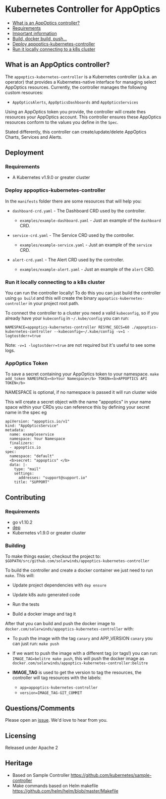 
# Kubernetes Controller for AppOptics
 
* [What is an AppOptics controller?](#What_is_an_AppOptics_controller?)  
* [Requirements](#Requirements)  
* [Important information](#)  
* [Build, docker build, push...](#Build,-docker-build,-push...)  
* [Deploy appoptics-kubernetes-controller](#Deploy-appoptics-kubernetes-controller)  
* [Run it locally connecting to a k8s cluster](#Run-it-locally-connecting-to-a-k8s-cluster)  
  
## What is an AppOptics controller?  

The `appoptics-kubernetes-controller` is a Kubernetes controller (a.k.a. an operator) that provides a Kubernetes-native interface for managing select AppOptics resources. Currently, the controller manages the following custom resources:

- `AppOpticsAlerts`, `AppOpticsDashboards` and `AppOpticsServices`

Using an AppOptics token you provide, the controller will create thes resources your AppOptics account. This controller ensures these AppOptics resources conform to the values you define in the `Spec`.
  
Stated differently, this controller can create/update/delete AppOptics Charts, Services and Alerts.  

## Deployment
### Requirements
  
  * A Kubernetes v1.9.0 or greater cluster  
  
### Deploy appoptics-kubernetes-controller   
In the `manifests` folder there are some resources that will help you:  
   
  * `dashboard-crd.yaml` - The Dashboard CRD used by the controller.  
	  * `examples/example-dashboard.yaml` - Just an example of the `dashboard` CRD.  

  * `service-crd.yaml` - The Service CRD used by the controller.  
	  * `examples/example-service.yaml` - Just an example of the `service` CRD.  

  * `alert-crd.yaml` - The Alert CRD used by the controller.  
	  * `examples/example-alert.yaml` - Just an example of the `alert` CRD.  
  
### Run it locally connecting to a k8s cluster  
  
You can run the controller locally! To do this you can just build the controller using `go build` and this will create the binary `appoptics-kubernetes-controller` in your project root path.  
  
To connect the controller to a cluster you need a valid `kubeconfig`, so if you already have your `kubeconfig` in `~/.kube/config` you can run:  
  
```  
NAMESPACE=appoptics-kubernetes-controller RESYNC_SECS=60 ./appoptics-kubernetes-controller --kubeconfig=~/.kube/config -v=1 -logtostderr=true  
```  
  
Note: `-v=1 -logtostderr=true` are not required but it's useful to see some logs.

### AppOptics Token  
  To save a secret containing your AppOptics token to your namespace.
  `make add_token NAMESPACE=<b>Your Namespace</b> TOKEN=<b>APPOPTICS API TOKEN</b>`

  NAMESPACE is optional, if no namespace is passed it will run cluster wide

This will create a secret object with the name "appoptics" in your name space within your CRDs you can reference this by defining your secret name in the spec eg 
```
apiVersion: "appoptics.io/v1"  
kind: "AppOpticsService"
metadata:  
  name: exampleservice  
  namespace: Your Namespace  
  finalizers:  
  - appoptics.io  
spec:  
  namespace: "default"  
  <b>secret: "appoptics" </b> 
  data: |-  
    type: "mail"  
    settings:  
      addresses: "support@support.io"  
    title: "SUPPORT"
```

## Contributing
### Requirements  
  
  * go v1.10.2  
  * [dep](https://github.com/golang/dep)  
  * Kubernetes v1.9.0 or greater cluster

### Building
  
To make things easier, checkout the project to:  
`$GOPATH/src/github.com/solarwinds/appoptics-kubernetes-controller`
  
To build the controller and create a docker container we just need to run `make`. This will:  
  
  * Update project dependencies with `dep ensure`  
  
  * Update k8s auto generated code  
  
  * Run the tests  
  
  * Build a docker image and tag it    
  
After that you can build and push the docker image to `docker.com/solarwinds/appoptics-kubernetes-controller` with:
  
  * To push the image with the tag `canary` and APP_VERSION `canary` you can just run: `make push`  
  
  * If we want to push the image with a different tag (or tags!) you can run: `IMAGE_TAG=belitre make push`, this will push the docker image as `docker.com/solarwinds/appoptics-kubernetes-controller:belitre`
  
  * __IMAGE_TAG__ is used to get the version to tag the resources, the controller will tag resources with the labels:  
  
    * `app=appoptics-kubernetes-controller`  
    * `version=IMAGE_TAG-GIT_COMMIT`  
    
## Questions/Comments

Please open an [issue](/issues). We'd love to hear from you.

## Licensing
Released under Apache 2

## Heritage
* Based on Sample Controller https://github.com/kubernetes/sample-controller
* Make commands based on Helm makefile https://github.com/helm/helm/blob/master/Makefile
